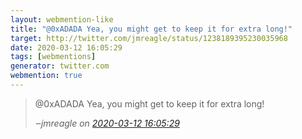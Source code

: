 ```yaml
---
layout: webmention-like
title: "@0xADADA Yea, you might get to keep it for extra long!"
target: http://twitter.com/jmreagle/status/1238189395230035968
date: 2020-03-12 16:05:29
tags: [webmentions]
generator: twitter.com
webmention: true
---
```




<blockquote class="external-citation">
  <p>
    @0xADADA Yea, you might get to keep it for extra long!
  </p>
  <cite>‒<span class="p-author p-name">jmreagle</span>
    on
    <a href="http://twitter.com/jmreagle/status/1238189395230035968" rel="external nofollow" target="_blank">2020-03-12 16:05:29</a>
  </cite>
</blockquote>



